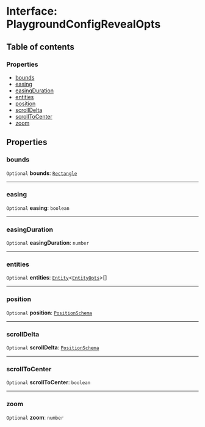 # Interface: PlaygroundConfigRevealOpts

## Table of contents

### Properties

* [bounds](/auto-docs/editor/interfaces/PlaygroundConfigRevealOpts.md#bounds)
* [easing](/auto-docs/editor/interfaces/PlaygroundConfigRevealOpts.md#easing)
* [easingDuration](/auto-docs/editor/interfaces/PlaygroundConfigRevealOpts.md#easingduration)
* [entities](/auto-docs/editor/interfaces/PlaygroundConfigRevealOpts.md#entities)
* [position](/auto-docs/editor/interfaces/PlaygroundConfigRevealOpts.md#position)
* [scrollDelta](/auto-docs/editor/interfaces/PlaygroundConfigRevealOpts.md#scrolldelta)
* [scrollToCenter](/auto-docs/editor/interfaces/PlaygroundConfigRevealOpts.md#scrolltocenter)
* [zoom](/auto-docs/editor/interfaces/PlaygroundConfigRevealOpts.md#zoom)

## Properties

### bounds

`Optional` **bounds**: [`Rectangle`](/auto-docs/editor/classes/Rectangle-1.md)

***

### easing

`Optional` **easing**: `boolean`

***

### easingDuration

`Optional` **easingDuration**: `number`

***

### entities

`Optional` **entities**: [`Entity`](/auto-docs/editor/classes/Entity-1.md)<[`EntityOpts`](/auto-docs/editor/interfaces/EntityOpts.md)>\[]

***

### position

`Optional` **position**: [`PositionSchema`](/auto-docs/editor/interfaces/PositionSchema.md)

***

### scrollDelta

`Optional` **scrollDelta**: [`PositionSchema`](/auto-docs/editor/interfaces/PositionSchema.md)

***

### scrollToCenter

`Optional` **scrollToCenter**: `boolean`

***

### zoom

`Optional` **zoom**: `number`
